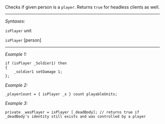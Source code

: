 Checks if given person is a `player`. Returns `true` for headless clients as well.


---
*Syntaxes:*

`isPlayer` unit

`isPlayer` [person]

---
*Example 1:*

```sqf
if (isPlayer _Soldier1) then
{
	_soldier1 setDamage 1;
};
```

*Example 2:*

```sqf
_playerCount = { isPlayer _x } count playableUnits;
```

*Example 3:*

```sqf
private _wasPlayer = isPlayer [_deadBody]; // returns true if _deadBody's identity still exists and was controlled by a player
```